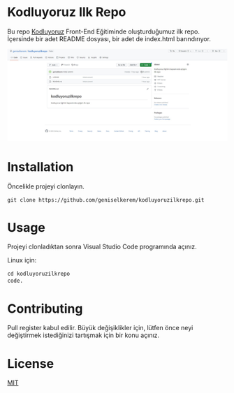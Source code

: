 # Kodluyoruz Ilk Repo
Bu repo [Kodluyoruz](https://kodluyoruz.org) Front-End Eğitiminde oluşturduğumuz ilk repo. İçersinde bir adet README dosyası, bir adet de index.html barındırıyor.

![Image](/image/firstRepo.jpg)

# Installation
Öncelikle projeyi clonlayın.

```
git clone https://github.com/geniselkerem/kodluyoruzilkrepo.git 
```
# Usage
Projeyi clonladıktan sonra Visual Studio Code programında açınız.

Linux için:

```
cd kodluyoruzilkrepo
code.
```
# Contributing
Pull register kabul edilir. Büyük değişiklikler için, lütfen önce neyi değiştirmek istediğinizi tartışmak için bir konu açınız.
# License
[MIT](https://choosealicense.com/licenses/mit/)